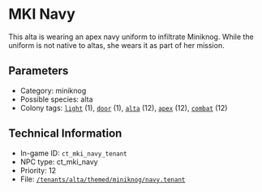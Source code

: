 # MKI Navy

This alta is wearing an apex navy uniform to infiltrate Miniknog. While the uniform is not native to altas, she wears it as part of her mission.

## Parameters

- Category: miniknog
- Possible species: alta
- Colony tags: [`light`](https://ceterai.github.io/MyEnternia/Wiki/Tags/Light) (1), [`door`](https://ceterai.github.io/MyEnternia/Wiki/Tags/Door) (1), [`alta`](https://ceterai.github.io/MyEnternia/Wiki/Tags/Alta) (12), [`apex`](https://ceterai.github.io/MyEnternia/Wiki/Tags/Apex) (12), [`combat`](https://ceterai.github.io/MyEnternia/Wiki/Tags/Combat) (12)

## Technical Information

- In-game ID: `ct_mki_navy_tenant`
- NPC type: ct_mki_navy
- Priority: 12
- File: [`/tenants/alta/themed/miniknog/navy.tenant`](https://github.com/Ceterai/Enternia/blob/main/tenants/alta/themed/miniknog/navy.tenant)
